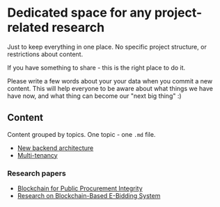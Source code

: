 # Dedicated space for any project-related research

Just to keep everything in one place. No specific project structure, or restrictions about content.

If you have something to share - this is the right place to do it.

Please write a few words about your your data when you commit a new content. This will help everyone to be aware about what things we have have now, and what thing can become our "next big thing" :)

## Content

Content grouped by topics. One topic - one `.md` file.

 - [New backend architecture](./new-backend-architecture.md)
 - [Multi-tenancy](./multi-tenancy.md)



### Research papers

 - [Blockchain for Public Procurement Integrity](papers/blockchain-for-public-procurement-integrity.pdf)
 - [Research on Blockchain-Based E-Bidding System](papers/research-on-blockchain-based-e-bidding-system.pdf)